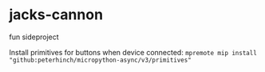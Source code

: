 # jacks-cannon
 fun sideproject

Install primitives for buttons when device connected:
`mpremote mip install "github:peterhinch/micropython-async/v3/primitives"`
